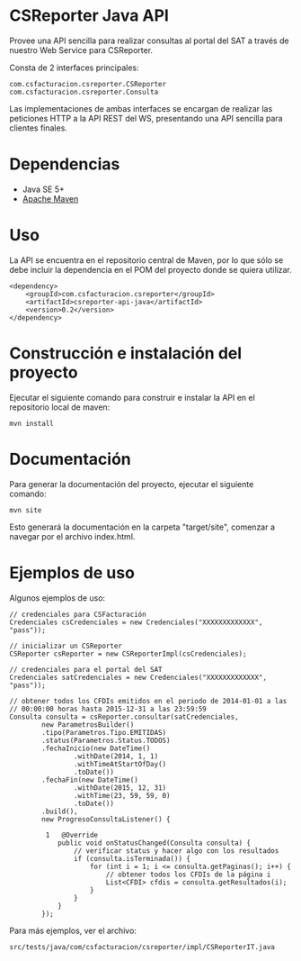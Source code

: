 # CSReporter Java API

Provee una API sencilla para realizar consultas al portal del SAT a través
de nuestro Web Service para CSReporter.

Consta de 2 interfaces principales:

    com.csfacturacion.csreporter.CSReporter
    com.csfacturacion.csreporter.Consulta

Las implementaciones de ambas interfaces se encargan de realizar las peticiones
HTTP a la API REST del WS, presentando una API sencilla para clientes finales.

# Dependencias

* Java SE 5+
* [Apache Maven](http://maven.apache.org/)

# Uso

La API se encuentra en el repositorio central de Maven, por lo que sólo se 
debe incluir la dependencia en el POM del proyecto donde se quiera utilizar.

    <dependency>
        <groupId>com.csfacturacion.csreporter</groupId>
        <artifactId>csreporter-api-java</artifactId>
        <version>0.2</version>
    </dependency>

# Construcción e instalación del proyecto

Ejecutar el siguiente comando para construir e instalar la API en el repositorio
local de maven:

    mvn install


# Documentación

Para generar la documentación del proyecto, ejecutar el siguiente comando:

    mvn site

Esto generará la documentación en la carpeta "target/site", comenzar a navegar
por el archivo index.html.

# Ejemplos de uso

Algunos ejemplos de uso:

    // credenciales para CSFacturación
    Credenciales csCredenciales = new Credenciales("XXXXXXXXXXXXX", "pass"));

    // inicializar un CSReporter
    CSReporter csReporter = new CSReporterImpl(csCredenciales);
            
    // credenciales para el portal del SAT
    Credenciales satCredenciales = new Credenciales("XXXXXXXXXXXXX", "pass"));

    // obtener todos los CFDIs emitidos en el periodo de 2014-01-01 a las 
    // 00:00:00 horas hasta 2015-12-31 a las 23:59:59
    Consulta consulta = csReporter.consultar(satCredenciales,
            new ParametrosBuilder()
            .tipo(Parametros.Tipo.EMITIDAS)
            .status(Parametros.Status.TODOS)
            .fechaInicio(new DateTime()
                    .withDate(2014, 1, 1)
                    .withTimeAtStartOfDay()
                    .toDate())
            .fechaFin(new DateTime()
                    .withDate(2015, 12, 31)
                    .withTime(23, 59, 59, 0)
                    .toDate())
            .build(),
            new ProgresoConsultaListener() {

             1   @Override
                public void onStatusChanged(Consulta consulta) {
                    // verificar status y hacer algo con los resultados
                    if (consulta.isTerminada()) {
                        for (int i = 1; i <= consulta.getPaginas(); i++) {
                            // obtener todos los CFDIs de la página i
                            List<CFDI> cfdis = consulta.getResultados(i);
                        }
                    }
                }
            });

Para más ejemplos, ver el archivo:

    src/tests/java/com/csfacturacion/csreporter/impl/CSReporterIT.java
